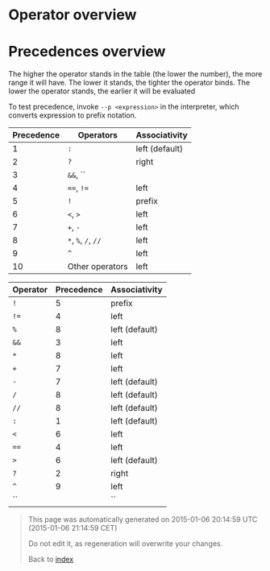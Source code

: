 # Operator overview

# Precedences overview

The higher the operator stands in the table (the lower the number), the more range it will have. The lower it stands, the tighter the operator binds. The lower the operator stands, the earlier it will be evaluated

To test precedence, invoke ````--p <expression>```` in the interpreter, which converts expression to prefix notation.

Precedence | Operators | Associativity
---------- | --------- | -------------
1 | ``:`` | left (default)
2 | ``?`` | right
3 | ``&&``, ``||`` | left
4 | ``==``, ``!=`` | left
5 | ``!`` | prefix
6 | ``<``, ``>`` | left
7 | ``+``, ``-`` | left
8 | ``*``, ``%``, ``/``, ``//`` | left
9 | ``^`` | left
10 | Other operators | left



Operator | Precedence | Associativity
-------- | ---------- | -------------
``!`` | 5 | prefix
``!=`` | 4 | left
``%`` | 8 | left (default)
``&&`` | 3 | left
``*`` | 8 | left
``+`` | 7 | left
``-`` | 7 | left (default)
``/`` | 8 | left (default)
``//`` | 8 | left (default)
``:`` | 1 | left (default)
``<`` | 6 | left
``==`` | 4 | left
``>`` | 6 | left (default)
``?`` | 2 | right
``^`` | 9 | left
``||`` | 3 | left





> This page was automatically generated on 2015-01-06 20:14:59 UTC (2015-01-06 21:14:59 CET)
> 
> 
> Do not edit it, as regeneration will overwrite your changes.
> 
> 
> Back to [index](Index.md)
